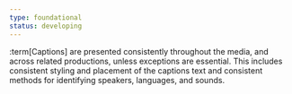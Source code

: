 ```yaml
---
type: foundational
status: developing
---
```


:term[Captions] are presented consistently throughout the media, and across related productions, unless exceptions are essential. This includes consistent styling and placement of the captions text and consistent methods for identifying speakers, languages, and sounds.